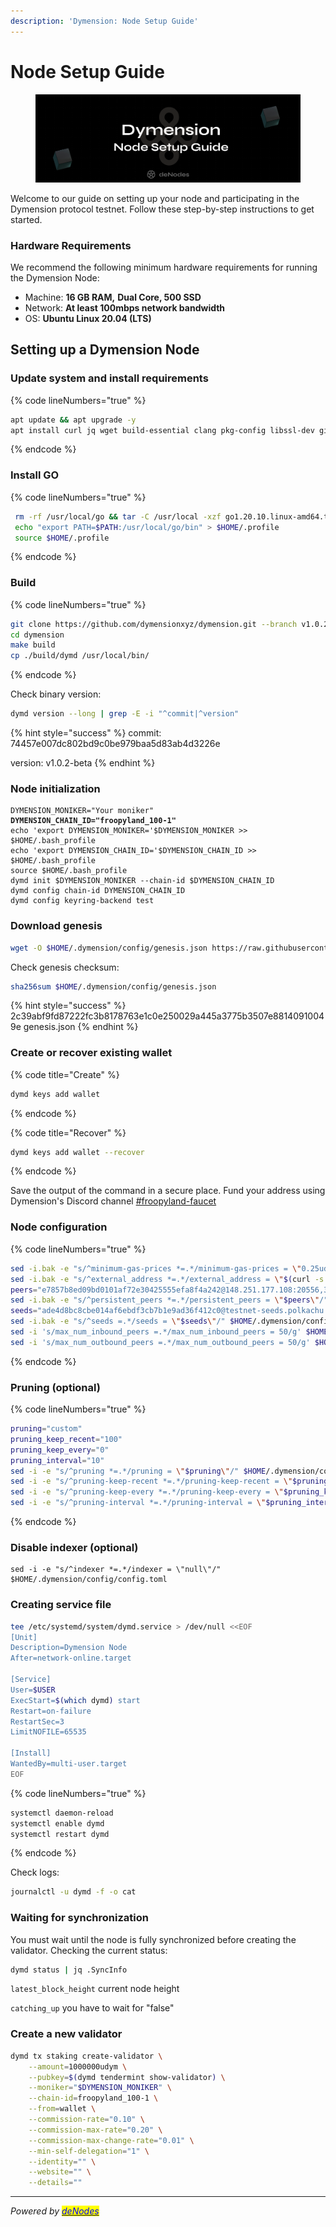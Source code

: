 ```yaml
---
description: 'Dymension: Node Setup Guide'
---
```


# Node Setup Guide

<figure><img src="../.gitbook/assets/Sub Guide (2).png" alt=""><figcaption></figcaption></figure>

Welcome to our guide on setting up your node and participating in the Dymension protocol testnet. Follow these step-by-step instructions to get started.

### Hardware Requirements <a href="#hardware-requirements" id="hardware-requirements"></a>

We recommend the following minimum hardware requirements for running the Dymension Node:

* Machine: **16 GB RAM,** **Dual Core, 500 SSD**
* Network: **At least 100mbps network bandwidth**
* OS: **Ubuntu Linux 20.04 (LTS)**

## Setting up a Dymension Node

### Update system and install requirements

{% code lineNumbers="true" %}
```bash
apt update && apt upgrade -y
apt install curl jq wget build-essential clang pkg-config libssl-dev git -y
```
{% endcode %}

### Install GO

{% code lineNumbers="true" %}
```bash
 rm -rf /usr/local/go && tar -C /usr/local -xzf go1.20.10.linux-amd64.tar.gz && rm go1.20.10.linux-amd64.tar.gz
 echo "export PATH=$PATH:/usr/local/go/bin" > $HOME/.profile
 source $HOME/.profile
```
{% endcode %}

### Build

{% code lineNumbers="true" %}
```bash
git clone https://github.com/dymensionxyz/dymension.git --branch v1.0.2-beta
cd dymension
make build
cp ./build/dymd /usr/local/bin/
```
{% endcode %}

Check binary version:

```bash
dymd version --long | grep -E -i "^commit|^version"
```

{% hint style="success" %}
commit: 74457e007dc802bd9c0be979baa5d83ab4d3226e

version: v1.0.2-beta
{% endhint %}

### Node initialization

<pre class="language-bash" data-line-numbers><code class="lang-bash">DYMENSION_MONIKER="Your moniker"
<strong>DYMENSION_CHAIN_ID="froopyland_100-1"
</strong>echo 'export DYMENSION_MONIKER='$DYMENSION_MONIKER >> $HOME/.bash_profile
echo 'export DYMENSION_CHAIN_ID='$DYMENSION_CHAIN_ID >> $HOME/.bash_profile
source $HOME/.bash_profile
dymd init $DYMENSION_MONIKER --chain-id $DYMENSION_CHAIN_ID
dymd config chain-id DYMENSION_CHAIN_ID
dymd config keyring-backend test
</code></pre>

### Download genesis

```bash
wget -O $HOME/.dymension/config/genesis.json https://raw.githubusercontent.com/dymensionxyz/testnets/main/dymension-hub/froopyland/genesis.json
```

Check genesis checksum:

```bash
sha256sum $HOME/.dymension/config/genesis.json
```

{% hint style="success" %}
2c39abf9fd87222fc3b8178763e1c0e250029a445a3775b3507e88140910049e genesis.json
{% endhint %}

### Create or recover existing wallet

{% code title="Create" %}
```bash
dymd keys add wallet
```
{% endcode %}

{% code title="Recover" %}
```bash
dymd keys add wallet --recover
```
{% endcode %}

Save the output of the command in a secure place. Fund your address using Dymension's Discord channel [#froopyland-faucet](https://discord.com/channels/956961633165529098/1143231362468434022)

### Node configuration

{% code lineNumbers="true" %}
```bash
sed -i.bak -e "s/^minimum-gas-prices *=.*/minimum-gas-prices = \"0.25udym\"/;" ~/.dymension/config/app.toml
sed -i.bak -e "s/^external_address *=.*/external_address = \"$(curl -s httpbin.org/ip | jq -r .origin):26656\"/" $HOME/.dymension/config/config.toml
peers="e7857b8ed09bd0101af72e30425555efa8f4a242@148.251.177.108:20556,3410e9bc9c429d6f35e868840f6b7a0ccb29020b@46.4.5.45:20556,e7857b8ed09bd0101af72e30425555efa8f4a242@148.251.177.108:20556,3410e9bc9c429d6f35e868840f6b7a0ccb29020b@46.4.5.45:20556,138009ae8a3435eab5df2d58844239077c83c92a@161.97.180.20:16657,cb120ed9625771d57e06f8d449cb10ab99a58225@57.128.114.155:26656"
sed -i.bak -e "s/^persistent_peers *=.*/persistent_peers = \"$peers\"/" $HOME/.dymension/config/config.toml
seeds="ade4d8bc8cbe014af6ebdf3cb7b1e9ad36f412c0@testnet-seeds.polkachu.com:20556,92308bad858b8886e102009bbb45994d57af44e7@rpc-t.dymension.nodestake.top:666,284313184f63d9f06b218a67a0e2de126b64258d@seeds.silknodes.io:26157"
sed -i.bak -e "s/^seeds =.*/seeds = \"$seeds\"/" $HOME/.dymension/config/config.toml
sed -i 's/max_num_inbound_peers =.*/max_num_inbound_peers = 50/g' $HOME/.dymension/config/config.toml
sed -i 's/max_num_outbound_peers =.*/max_num_outbound_peers = 50/g' $HOME/.dymension/config/config.toml
```
{% endcode %}

### Pruning (optional)

{% code lineNumbers="true" %}
```bash
pruning="custom"
pruning_keep_recent="100"
pruning_keep_every="0"
pruning_interval="10"
sed -i -e "s/^pruning *=.*/pruning = \"$pruning\"/" $HOME/.dymension/config/app.toml
sed -i -e "s/^pruning-keep-recent *=.*/pruning-keep-recent = \"$pruning_keep_recent\"/" $HOME/.dymension/config/app.toml
sed -i -e "s/^pruning-keep-every *=.*/pruning-keep-every = \"$pruning_keep_every\"/" $HOME/.dymension/config/app.toml
sed -i -e "s/^pruning-interval *=.*/pruning-interval = \"$pruning_interval\"/" $HOME/.dymension/config/app.toml
```
{% endcode %}

### Disable indexer (optional)

```
sed -i -e "s/^indexer *=.*/indexer = \"null\"/" $HOME/.dymension/config/config.toml
```

### Creating service file

```bash
tee /etc/systemd/system/dymd.service > /dev/null <<EOF
[Unit]
Description=Dymension Node
After=network-online.target

[Service]
User=$USER
ExecStart=$(which dymd) start
Restart=on-failure
RestartSec=3
LimitNOFILE=65535

[Install]
WantedBy=multi-user.target
EOF
```

{% code lineNumbers="true" %}
```bash
systemctl daemon-reload
systemctl enable dymd
systemctl restart dymd
```
{% endcode %}

Check logs:

```bash
journalctl -u dymd -f -o cat
```

### Waiting for synchronization

You must wait until the node is fully synchronized before creating the validator. Checking the current status:

```bash
dymd status | jq .SyncInfo
```

`latest_block_height` current node height

`catching_up` you have to wait for "false"

### Create a new validator

```bash
dymd tx staking create-validator \
    --amount=1000000udym \
    --pubkey=$(dymd tendermint show-validator) \
    --moniker="$DYMENSION_MONIKER" \
    --chain-id=froopyland_100-1 \
    --from=wallet \
    --commission-rate="0.10" \
    --commission-max-rate="0.20" \
    --commission-max-change-rate="0.01" \
    --min-self-delegation="1" \
    --identity="" \
    --website="" \
    --details=""
```

***

_Powered by_ [_<mark style="color:blue;">deNodes</mark>_](https://twitter.com/deNodes\_)
